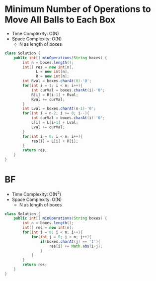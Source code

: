 # Minimum Number of Operations to Move All Balls to Each Box

- Time Complexity: O(N)
- Space Complexity: O(N)
  - N as length of boxes

```java
class Solution {
    public int[] minOperations(String boxes) {
        int n = boxes.length();
        int[] res = new int[n],
              L = new int[n],
              R = new int[n];
        int Rval = boxes.charAt(0)-'0';
        for(int i = 1; i < n; i++){
            int curVal = boxes.charAt(i)-'0';
            R[i] = R[i-1] + Rval;
            Rval += curVal;
        }
        int Lval = boxes.charAt(n-1)-'0';
        for(int i = n-2; i >= 0; i--){
            int curVal = boxes.charAt(i)-'0';
            L[i] = L[i+1] + Lval;
            Lval += curVal;
        }
        for(int i = 0; i < n; i++){
            res[i] = L[i] + R[i];
        }
        return res;
    }
}
```

# BF

- Time Complexity: O(N<sup>2</sup>)
- Space Complexity: O(N)
  - N as length of boxes

```java
class Solution {
    public int[] minOperations(String boxes) {
        int n = boxes.length();
        int[] res = new int[n];
        for(int i = 0; i < n; i++){
            for(int j = 0; j < n; j++){
                if(boxes.charAt(j) == '1'){
                    res[i] += Math.abs(i-j);
                }
            }
        }
        return res;
    }
}
```
